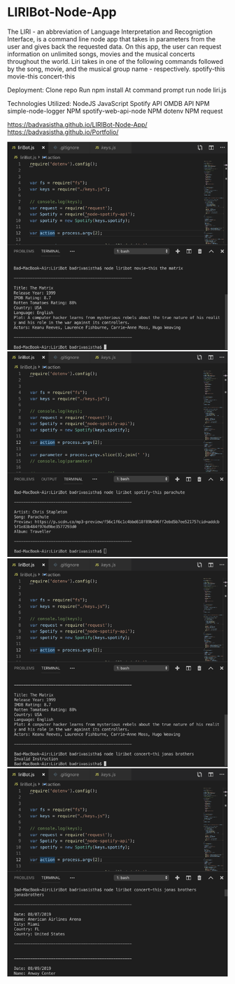 # LIRIBot-Node-App

The LIRI - an abbreviation of Language Interpretation and Recognigtion Interface, is a command line node app that takes in parameters from the user and gives back the requested data. On this app, the user can request information on unlimited songs, movies and the musical concerts throughout the world. Liri takes in one of the following commands followed by the song, movie, and the musical group name - respectively.
spotify-this
movie-this
concert-this

Deployment:
Clone repo
Run npm install
At command prompt run node liri.js <pass in an instruction from above>

Technologies Utilized:
NodeJS
JavaScript
Spotify API
OMDB API
NPM simple-node-logger
NPM spotify-web-api-node
NPM dotenv
NPM request

https://badvasistha.github.io/LIRIBot-Node-App/
https://badvasistha.github.io/Portfolio/

![image](/images/movie-this.png)
![image](/images/spotify-this.png)
![image](/images/invalid-command.png)
![image](/images/concert-this.png)
